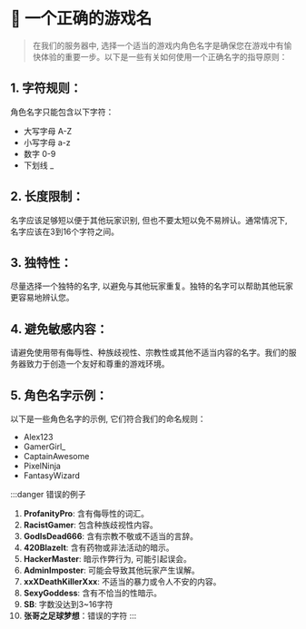 # 🔦 一个正确的游戏名

> 在我们的服务器中, 选择一个适当的游戏内角色名字是确保您在游戏中有愉快体验的重要一步。以下是一些有关如何使用一个正确名字的指导原则：

## **1. 字符规则：**

角色名字只能包含以下字符：

* 大写字母 A-Z
* 小写字母 a-z
* 数字 0-9
* 下划线 _

## **2. 长度限制：**

名字应该足够短以便于其他玩家识别, 但也不要太短以免不易辨认。通常情况下, 名字应该在3到16个字符之间。

## **3. 独特性：**

尽量选择一个独特的名字, 以避免与其他玩家重复。独特的名字可以帮助其他玩家更容易地辨认您。

## **4. 避免敏感内容：**

请避免使用带有侮辱性、种族歧视性、宗教性或其他不适当内容的名字。我们的服务器致力于创造一个友好和尊重的游戏环境。

## **5. 角色名字示例：**

以下是一些角色名字的示例, 它们符合我们的命名规则：

* Alex123
* GamerGirl\_
* CaptainAwesome
* PixelNinja
* FantasyWizard

:::danger
错误的例子

1. **ProfanityPro**: 含有侮辱性的词汇。
2. **RacistGamer**: 包含种族歧视性内容。
3. **GodIsDead666**: 含有宗教不敬或不适当的言辞。
4. **420BlazeIt**: 含有药物或非法活动的暗示。
5. **HackerMaster**: 暗示作弊行为, 可能引起误会。
6. **AdminImposter**: 可能会导致其他玩家产生误解。
7. **xxXDeathKillerXxx**: 不适当的暴力或令人不安的内容。
8. **SexyGoddess**: 含有不恰当的性暗示。
9. **SB**: 字数没达到3\~16字符
10. **张哥之足球梦想**：错误的字符
:::